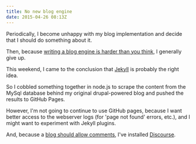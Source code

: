 ```yaml
---
title: No new blog engine
date: 2015-04-26 08:13Z
---
```


Periodically, I become unhappy with my blog implementation and decide that I
should do something about it.

Then, because [writing a blog engine is harder than you
think](http://haacked.com/archive/2006/10/06/Rolling_Your_Own_Blog_Engine.aspx/),
I generally give up.

This weekend, I came to the conclusion that [Jekyll](http://jekyllrb.com/) is
probably the right idea.

So I cobbled something together in node.js to scrape the content from the MySql
database behind my original drupal-powered blog and pushed the results to
GitHub Pages.

However, I'm not going to continue to use GitHub pages, because I want better
access to the webserver logs (for 'page not found' errors, etc.), and I might
want to experiment with Jekyll plugins.

And, because a [blog should allow
comments](http://blog.codinghorror.com/a-blog-without-comments-is-not-a-blog/),
I've installed [Discourse](http://discourse.differentpla.net/).
